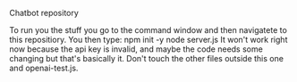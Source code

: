 Chatbot repository

To run you the stuff you go to the command window and then navigatete
to this repositiory. You then type:
npm init -y
node server.js
It won't work right now because the api key is invalid, and maybe the code needs some changing
but that's basically it. Don't touch the other files outside this one and openai-test.js.
